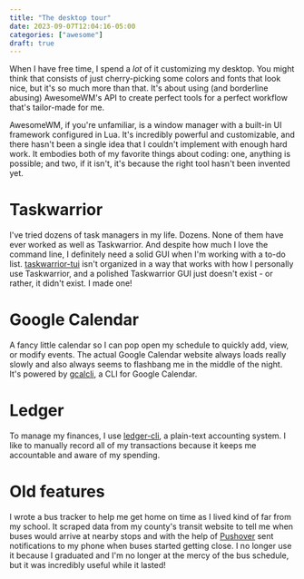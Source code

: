 ```yaml
---
title: "The desktop tour"
date: 2023-09-07T12:04:16-05:00
categories: ["awesome"]
draft: true
---
```


When I have free time, I spend a *lot* of it customizing my desktop. You might think that consists of just cherry-picking some colors and fonts that look nice, but it's so much more than that. It's about using (and borderline abusing) AwesomeWM's API to create perfect tools for a perfect workflow that's tailor-made for me.

AwesomeWM, if you're unfamiliar, is a window manager with a built-in UI framework configured in Lua. It's incredibly powerful and customizable, and there hasn't been a single idea that I couldn't implement with enough hard work. It embodies both of my favorite things about coding: one, anything is possible; and two, if it isn't, it's because the right tool hasn't been invented yet.

# Taskwarrior
I've tried dozens of task managers in my life. Dozens. None of them have ever worked as well as Taskwarrior. And despite how much I love the command line, I definitely need a solid GUI when I'm working with a to-do list. [taskwarrior-tui](https://github.com/kdheepak/taskwarrior-tui) isn't organized in a way that works with how I personally use Taskwarrior, and a polished Taskwarrior GUI just doesn't exist - or rather, it didn't exist. I made one!

# Google Calendar
A fancy little calendar so I can pop open my schedule to quickly add, view, or modify events. The actual Google Calendar website always loads really slowly and also always seems to flashbang me in the middle of the night. It's powered by [gcalcli](https://github.com/insanum/gcalcli), a CLI for Google Calendar.

# Ledger
To manage my finances, I use [ledger-cli](https://ledger-cli.org), a plain-text accounting system. I like to manually record all of my transactions because it keeps me accountable and aware of my spending.

# Old features
I wrote a bus tracker to help me get home on time as I lived kind of far from my school. It scraped data from my county's transit website to tell me when buses would arrive at nearby stops and with the help of [Pushover](https://pushover.net/) sent notifications to my phone when buses started getting close. I no longer use it because I graduated and I'm no longer at the mercy of the bus schedule, but it was incredibly useful while it lasted!
